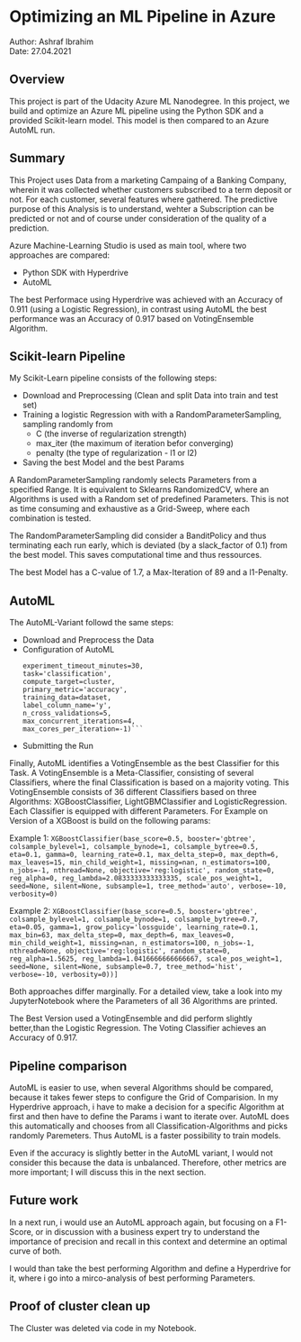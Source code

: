 # Optimizing an ML Pipeline in Azure

Author: Ashraf Ibrahim <br>
Date: 27.04.2021 <br>

## Overview
This project is part of the Udacity Azure ML Nanodegree.
In this project, we build and optimize an Azure ML pipeline using the Python SDK and a provided Scikit-learn model.
This model is then compared to an Azure AutoML run.

## Summary

This Project uses Data from a marketing Campaing of a Banking Company, wherein it was collected whether customers subscribed to a term deposit or not. For each customer, several features where gathered. The predictive purpose of this Analysis is to understand, wehter a Subscription can be predicted or not and of course under consideration of the quality of a prediction. 

Azure Machine-Learning Studio is used as main tool, where two approaches are compared: 
+ Python SDK with Hyperdrive 
+ AutoML 

The best Performace using Hyperdrive was achieved with an Accuracy of 0.911 (using a Logistic Regression), in contrast using AutoML the best performance was an Accuracy of 0.917 based on VotingEnsemble Algorithm. 

## Scikit-learn Pipeline

My Scikit-Learn pipeline consists of the following steps:
+ Download and Preprocessing (Clean and split Data into train and test set)
+ Training a logistic Regression with with a RandomParameterSampling, sampling randomly from
    +  C (the inverse of regularization strength) 
    +  max_iter (the maximum of iteration befor converging)
    +  penalty (the type of regularization - l1 or l2)
+  Saving the best Model and the best Params

A RandomParameterSampling randomly selects Parameters from a specified Range. It is equivalent to Sklearns RandomizedCV, where an Algorithms is used with a Random set of predefined Parameters. This is not as time consuming and exhaustive as a Grid-Sweep, where each combination is tested. 

The RandomParameterSampling did consider a BanditPolicy and thus terminating each run early, which is deviated (by a slack_factor of 0.1) from the best model. This saves computational time and thus ressources. 

The best Model has a C-value of 1.7, a Max-Iteration of 89 and a l1-Penalty.

## AutoML

The AutoML-Variant followd the same steps:

+ Download and Preprocess the Data
+ Configuration of AutoML 
    ```automl_config = AutoMLConfig(
    experiment_timeout_minutes=30,
    task='classification',
    compute_target=cluster,
    primary_metric='accuracy',
    training_data=dataset,
    label_column_name='y',
    n_cross_validations=5,
    max_concurrent_iterations=4,
    max_cores_per_iteration=-1)```
    ```
+ Submitting the Run  

Finally, AutoML identifies a VotingEnsemble as the best Classifier for this Task. A VotingEnsemble is a Meta-Classifier, consisting of several Classifiers, where the final Classification is based on a majority voting. This VotingEnsemble consists of 36 different Classifiers based on three Algorithms: XGBoostClassifier, LightGBMClassifier and LogisticRegression. Each Classifier is equipped with different Parameters. For Example on Version of a XGBoost is build on the following params:

Example 1:
``XGBoostClassifier(base_score=0.5, booster='gbtree', colsample_bylevel=1,
                   colsample_bynode=1, colsample_bytree=0.5, eta=0.1, gamma=0,
                   learning_rate=0.1, max_delta_step=0, max_depth=6,
                   max_leaves=15, min_child_weight=1, missing=nan,
                   n_estimators=100, n_jobs=-1, nthread=None,
                   objective='reg:logistic', random_state=0, reg_alpha=0,
                   reg_lambda=2.0833333333333335, scale_pos_weight=1, seed=None,
                   silent=None, subsample=1, tree_method='auto', verbose=-10,
                   verbosity=0)`` 

Example 2: 
``XGBoostClassifier(base_score=0.5, booster='gbtree',
                                      colsample_bylevel=1, colsample_bynode=1,
                                      colsample_bytree=0.7, eta=0.05, gamma=1,
                                      grow_policy='lossguide', learning_rate=0.1,
                                      max_bin=63, max_delta_step=0, max_depth=6,
                                      max_leaves=0, min_child_weight=1,
                                      missing=nan, n_estimators=100, n_jobs=-1,
                                      nthread=None, objective='reg:logistic',
                                      random_state=0, reg_alpha=1.5625,
                                      reg_lambda=1.0416666666666667,
                                      scale_pos_weight=1, seed=None, silent=None,
                                      subsample=0.7, tree_method='hist',
                                      verbose=-10, verbosity=0))]``

Both approaches differ marginally. For a detailed view, take a look into my JupyterNotebook where the Parameters of all 36 Algorithms are printed. 

The Best Version used a VotingEnsemble and did perform slightly better,than the Logistic Regression. The Voting Classifier achieves an Accuracy of 0.917. 


## Pipeline comparison

AutoML is easier to use, when several Algorithms should be compared, because it takes fewer steps to configure the Grid of Comparision. In my Hyperdrive approach, i have to make a decision for a specific Algorithm at first and then have to define the Params i want to iterate over. AutoML does this automatically and chooses from all Classification-Algorithms and picks randomly Paremeters. Thus AutoML is a faster possibility to train models. 

Even if the accuracy is slightly better in the AutoML variant, I would not consider this because the data is unbalanced. Therefore, other metrics are more important; I will discuss this in the next section. 


## Future work

In a next run, i would use an AutoML approach again, but focusing on a F1-Score, or in discussion with a business expert try to understand the importance of precision and recall in this context and determine an optimal curve of both. 

I would than take the best performing Algorithm and define a Hyperdrive for it, where i go into a mirco-analysis of best performing Parameters. 

## Proof of cluster clean up

The Cluster was deleted via code in my Notebook. 


````

````

````

````

````

````